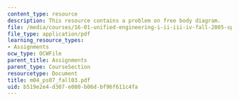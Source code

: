 ```yaml
---
content_type: resource
description: This resource contains a problem on free body diagram.
file: /media/courses/16-01-unified-engineering-i-ii-iii-iv-fall-2005-spring-2006/b519e2e4d307e080b06dbf96f611c4fa_m04_ps07_fall03.pdf
file_type: application/pdf
learning_resource_types:
- Assignments
ocw_type: OCWFile
parent_title: Assignments
parent_type: CourseSection
resourcetype: Document
title: m04_ps07_fall03.pdf
uid: b519e2e4-d307-e080-b06d-bf96f611c4fa
---
```

